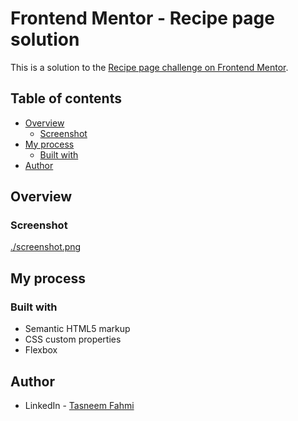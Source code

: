 # Frontend Mentor - Recipe page solution

This is a solution to the [Recipe page challenge on Frontend Mentor](https://www.frontendmentor.io/challenges/recipe-page-KiTsR8QQKm).

## Table of contents

- [Overview](#overview)
  - [Screenshot](#screenshot)
- [My process](#my-process)
  - [Built with](#built-with)
- [Author](#author)

## Overview

### Screenshot

[./screenshot.png](./screenshot.png)

## My process

### Built with

- Semantic HTML5 markup
- CSS custom properties
- Flexbox

## Author

- LinkedIn - [Tasneem Fahmi](https://www.linkedin.com/in/tasneem-fahmi-madkour)

